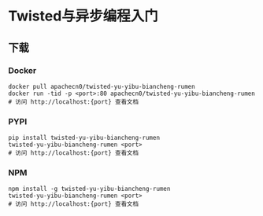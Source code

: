# Twisted与异步编程入门

## 下载

### Docker

```
docker pull apachecn0/twisted-yu-yibu-biancheng-rumen
docker run -tid -p <port>:80 apachecn0/twisted-yu-yibu-biancheng-rumen
# 访问 http://localhost:{port} 查看文档
```

### PYPI

```
pip install twisted-yu-yibu-biancheng-rumen
twisted-yu-yibu-biancheng-rumen <port>
# 访问 http://localhost:{port} 查看文档
```

### NPM

```
npm install -g twisted-yu-yibu-biancheng-rumen
twisted-yu-yibu-biancheng-rumen <port>
# 访问 http://localhost:{port} 查看文档
```